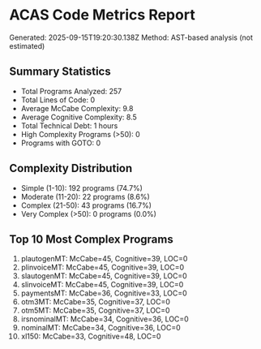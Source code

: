 # ACAS Code Metrics Report

Generated: 2025-09-15T19:20:30.138Z
Method: AST-based analysis (not estimated)

## Summary Statistics

- Total Programs Analyzed: 257
- Total Lines of Code: 0
- Average McCabe Complexity: 9.8
- Average Cognitive Complexity: 8.5
- Total Technical Debt: 1 hours
- High Complexity Programs (>50): 0
- Programs with GOTO: 0

## Complexity Distribution

- Simple (1-10): 192 programs (74.7%)
- Moderate (11-20): 22 programs (8.6%)
- Complex (21-50): 43 programs (16.7%)
- Very Complex (>50): 0 programs (0.0%)

## Top 10 Most Complex Programs

1. plautogenMT: McCabe=45, Cognitive=39, LOC=0
2. plinvoiceMT: McCabe=45, Cognitive=39, LOC=0
3. slautogenMT: McCabe=45, Cognitive=39, LOC=0
4. slinvoiceMT: McCabe=45, Cognitive=39, LOC=0
5. paymentsMT: McCabe=36, Cognitive=33, LOC=0
6. otm3MT: McCabe=35, Cognitive=37, LOC=0
7. otm5MT: McCabe=35, Cognitive=37, LOC=0
8. irsnominalMT: McCabe=34, Cognitive=36, LOC=0
9. nominalMT: McCabe=34, Cognitive=36, LOC=0
10. xl150: McCabe=33, Cognitive=48, LOC=0
